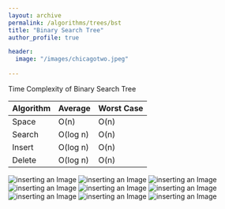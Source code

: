 ```yaml
---
layout: archive
permalink: /algorithms/trees/bst
title: "Binary Search Tree"
author_profile: true

header:
  image: "/images/chicagotwo.jpeg"
  
---
```


Time Complexity of Binary Search Tree

| Algorithm | Average  | Worst Case |
|-----------|----------|------------|
| Space     | O(n)     | O(n)       |
| Search    | O(log n) | O(n)       |
| Insert    | O(log n) | O(n)       |
| Delete    | O(log n) | O(n)       |



![inserting an Image](/images/tree/bst/Page1.jpg)
![inserting an Image](/images/tree/bst/Page2.jpg)
![inserting an Image](/images/tree/bst/Page3.jpg)
![inserting an Image](/images/tree/bst/Page4.jpg)
![inserting an Image](/images/tree/bst/Page5.jpg)
![inserting an Image](/images/tree/bst/Page6.jpg)
![inserting an Image](/images/tree/bst/Page7.jpg)
![inserting an Image](/images/tree/bst/Page8.jpg)
![inserting an Image](/images/tree/bst/Page9.jpg)



